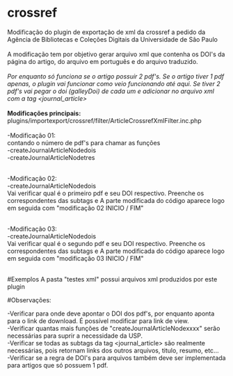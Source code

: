 # crossref


Modificação do plugin de exportação de xml da crossref a pedido da Agência de Bibliotecas e Coleções Digitais da Universidade de São Paulo<br><br>
A modificação tem por objetivo gerar arquivo xml que contenha os DOI's da página do artigo, do arquivo em português e do arquivo traduzido.<br> <br>
<i>Por enquanto só funciona se o artigo possuir 2 pdf's. Se o artigo tiver 1 pdf apenas, o plugin vai funcionar como veio funcionando até aqui. Se tiver 2 pdf's vai pegar o doi (galleyDoi) de cada um e adicionar no arquivo xml com a tag <journal_article><br></i>
<br>
<b>Modificações principais:</b><br>
plugins/importexport/crossref/filter/ArticleCrossrefXmlFilter.inc.php<br>
<br>
-Modificação 01:<br>
contando o número de pdf's para chamar as funções<br>
	 -createJournalArticleNodedois<br>
	 -createJournalArticleNodetres<br><br>
  
-Modificação 02:<br>
-createJournalArticleNodedois<br>
Vai verificar qual é o primeiro pdf e seu DOI respectivo. Preenche os correspondentes das subtags <doi> e <resource>
A parte modificada do código aparece logo em seguida com "modificação 02 INICIO / FIM"<br><br>

-Modificação 03:<br>
-createJournalArticleNodedois<br>
Vai verificar qual é o segundo pdf e seu DOI respectivo. Preenche os correspondentes das subtags <doi> e <resource>
A parte modificada do código aparece logo em seguida com "modificação 03 INICIO / FIM"<br><br>

#Exemplos
A pasta "testes xml" possui arquivos xml produzidos por este plugin

#Observações:

-Verificar para onde deve apontar o DOI dos pdf's, por enquanto aponta para o link de download. É possível modificar para link de view.<br>
-Verificar quantas mais funções de "createJournalArticleNodexxxx" serão necessárias para suprir a necessidade da USP.<br>
-Verificar se todas as subtags da tag <journal_article> são realmente necessárias, pois retornam links dos outros arquivos, titulo, resumo, etc...<br>
-Verificar se a regra de DOI's para arquivos também deve ser implementada para artigos que só possuem 1 pdf.

